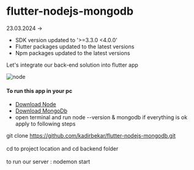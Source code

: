 # flutter-nodejs-mongodb

23.03.2024 -> 

- SDK version updated to '>=3.3.0 <4.0.0'
- Flutter packages updated to the latest versions
- Npm packages updated to the latest versions

Let's integrate our back-end solution into flutter app

![node](https://user-images.githubusercontent.com/34074484/87217730-2a726d00-c355-11ea-9a59-f2dcc61c04d0.png)

#### To run this app in your pc
- [Download Node](https://nodejs.org/en/)
- [Download MongoDb](https://www.mongodb.com/try/download/community)
- open terminal and run node --version & mongodb if everything is ok apply to following steps

git clone https://github.com/kadirbekar/flutter-nodejs-mongodb.git <br><br>
cd to project location and cd backend folder<br><br>
to run our server : nodemon start
